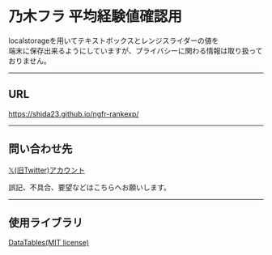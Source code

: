 # 乃木フラ 平均経験値確認用

localstorageを用いてテキストボックスとレンジスライダーの値を<br>
端末に保存出来るようにしていますが、プライバシーに関わる情報は取り扱っておりません。

---

## URL
https://shida23.github.io/ngfr-rankexp/

---

## 問い合わせ先
[𝕏(旧Twitter)アカウント](https://twitter.com/shida_23_)

誤記、不具合、要望などはこちらへお願いします。

---

## 使用ライブラリ

[DataTables(MIT license)](https://datatables.net/license/mit)
